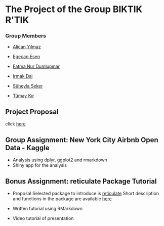 # The Project of the Group BIKTIK R'TIK

### Group Members

- [Alican Yılmaz](https://pjournal.github.io/boun01-alicanylmz/)

- [Egecan Esen](https://pjournal.github.io/boun01-egc-boun/)

- [Fatma Nur Dumlupınar](https://pjournal.github.io/boun01-fatmadumlupinar/)

- [Irmak Dai](https://pjournal.github.io/boun01-irmakdai/)

- [Süheyla Şeker](https://pjournal.github.io/boun01-Suheylaseker/)

- [Tümay Kır](https://pjournal.github.io/boun01-tumaykir/)


## Project Proposal 
click [here](https://pjournal.github.io/boun01g-biktik-r-tik/Project-Proposal.html)

## Group Assignment: New York City Airbnb Open Data - Kaggle
- Analysis using dplyr, ggplot2 and rmarkdown 
- Shiny app for the analysis

## Bonus Assignment: reticulate Package Tutorial
- Proposal 
Selected package to introduce is [reticulate](https://cran.r-project.org/web/packages/reticulate/index.html)
Short description and functions in the package are available [here](https://www.rdocumentation.org/packages/reticulate/versions/1.16)

- Written tutorial using RMarkdown
- Video tutorial of presentation



